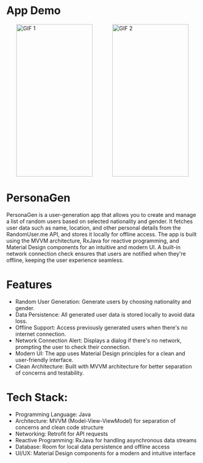 # App Demo

<div style="display: flex; justify-content: space-around;">
  <img src="https://github.com/user-attachments/assets/a2cfd4e8-9858-4bd9-b088-c60222206b83" alt="GIF 1" width="200" height="400">
  <img src="https://github.com/user-attachments/assets/a792a509-9158-4fb3-b401-9c5e64ce7552" alt="GIF 2" width="200" height="400">
</div>

# PersonaGen
PersonaGen is a user-generation app that allows you to create and manage a list of random users based on selected nationality and gender. It fetches user data such as name, location, and other personal details from the RandomUser.me API, and stores it locally for offline access. The app is built using the MVVM architecture, RxJava for reactive programming, and Material Design components for an intuitive and modern UI. A built-in network connection check ensures that users are notified when they're offline, keeping the user experience seamless.

# Features
- Random User Generation: Generate users by choosing nationality and gender.
- Data Persistence: All generated user data is stored locally to avoid data loss.
- Offline Support: Access previously generated users when there's no internet connection.
- Network Connection Alert: Displays a dialog if there's no network, prompting the user to check their connection.
- Modern UI: The app uses Material Design principles for a clean and user-friendly interface.
- Clean Architecture: Built with MVVM architecture for better separation of concerns and testability.


# Tech Stack:
- Programming Language: Java
- Architecture: MVVM (Model-View-ViewModel) for separation of concerns and clean code structure
- Networking: Retrofit for API requests
- Reactive Programming: RxJava for handling asynchronous data streams
- Database: Room for local data persistence and offline access
- UI/UX: Material Design components for a modern and intuitive interface
